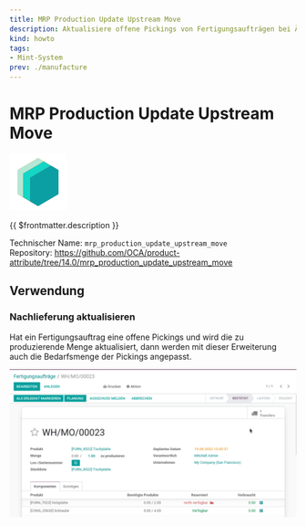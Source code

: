 ```yaml
---
title: MRP Production Update Upstream Move
description: Aktualisiere offene Pickings von Fertigungsaufträgen bei Änderungen.
kind: howto
tags:
- Mint-System
prev: ./manufacture
---
```

# MRP Production Update Upstream Move
![icon_oms_box](attachments/icons_odoo_mint_system.png)

{{ $frontmatter.description }}

Technischer Name: `mrp_production_update_upstream_move`\
Repository: <https://github.com/OCA/product-attribute/tree/14.0/mrp_production_update_upstream_move>

## Verwendung

### Nachlieferung aktualisieren

Hat ein Fertigungsauftrag eine offene Pickings und wird die zu produzierende Menge aktualisiert, dann werden mit dieser Erweiterung auch die Bedarfsmenge der Pickings angepasst.

![MRP Production Update Upstream Move](attachments/MRP%20Production%20Update%20Upstream%20Move.gif)

